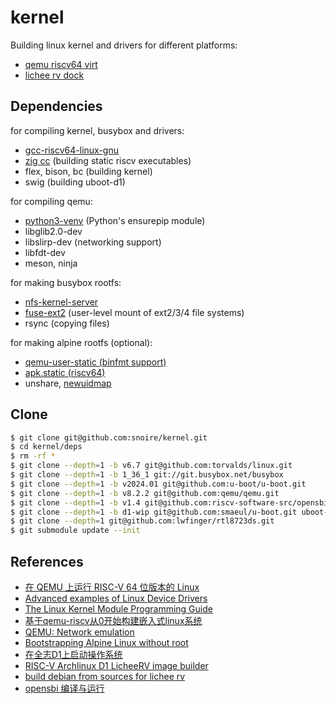 # kernel

Building linux kernel and drivers for different platforms:
- [qemu riscv64 virt](https://www.qemu.org/docs/master/system/riscv/virt.html)
- [lichee rv dock](https://linux-sunxi.org/Sipeed_Lichee_RV)

## Dependencies

for compiling kernel, busybox and drivers:
- [gcc-riscv64-linux-gnu](https://packages.debian.org/sid/gcc-riscv64-linux-gnu)
- [zig cc](https://ziglang.org/download) (building static riscv executables)
- flex, bison, bc (building kernel)
- swig (building uboot-d1)

for compiling qemu:
- [python3-venv](https://packages.debian.org/sid/python3-venv) (Python's ensurepip module)
- libglib2.0-dev
- libslirp-dev (networking support)
- libfdt-dev
- meson, ninja

for making busybox rootfs:
- [nfs-kernel-server](https://packages.debian.org/sid/nfs-kernel-server)
- [fuse-ext2](https://packages.debian.org/sid/fuseext2) (user-level mount of ext2/3/4 file systems)
- rsync (copying files)

for making alpine rootfs (optional):
- [qemu-user-static (binfmt support)](https://packages.debian.org/sid/qemu-user-static)
- [apk.static (riscv64)](https://pkgs.alpinelinux.org/package/edge/main/riscv64/apk-tools-static)
- unshare, [newuidmap](https://packages.debian.org/sid/uidmap)

## Clone

```sh
$ git clone git@github.com:snoire/kernel.git
$ cd kernel/deps
$ rm -rf *
$ git clone --depth=1 -b v6.7 git@github.com:torvalds/linux.git
$ git clone --depth=1 -b 1_36_1 git://git.busybox.net/busybox
$ git clone --depth=1 -b v2024.01 git@github.com:u-boot/u-boot.git
$ git clone --depth=1 -b v8.2.2 git@github.com:qemu/qemu.git
$ git clone --depth=1 -b v1.4 git@github.com:riscv-software-src/opensbi.git
$ git clone --depth=1 -b d1-wip git@github.com:smaeul/u-boot.git uboot-d1
$ git clone --depth=1 git@github.com:lwfinger/rtl8723ds.git
$ git submodule update --init
```

## References

- [在 QEMU 上运行 RISC-V 64 位版本的 Linux](https://zhuanlan.zhihu.com/p/258394849)
- [Advanced examples of Linux Device Drivers](https://github.com/d0u9/Linux-Device-Driver)
- [The Linux Kernel Module Programming Guide](https://github.com/sysprog21/lkmpg)
- [基于qemu-riscv从0开始构建嵌入式linux系统](https://quard-star-tutorial.readthedocs.io)
- [QEMU: Network emulation](https://www.qemu.org/docs/master/system/devices/net.html#using-the-user-mode-network-stack)
- [Bootstrapping Alpine Linux without root](https://blog.brixit.nl/bootstrapping-alpine-linux-without-root)
- [在全志D1上启动操作系统](https://blog.hutao.tech/posts/boot-os-from-d1)
- [RISC-V Archlinux D1 LicheeRV image builder](https://github.com/sehraf/d1-riscv-arch-image-builder)
- [build debian from sources for lichee rv](https://andreas.welcomes-you.com/boot-sw-debian-risc-v-lichee-rv)
- [opensbi 编译与运行](https://zhuanlan.zhihu.com/p/659025580)
